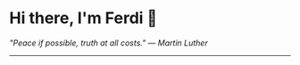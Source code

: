 <h1>Hi there, I'm Ferdi 👋</h1>

<p><em>
  "Peace if possible, truth at all costs." — Martin Luther
</em></p>

---
